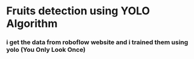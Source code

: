 <h1>Fruits detection using YOLO Algorithm</h1>

<h3>i get the data from roboflow website and i trained them using yolo (You Only Look Once)</h3>
